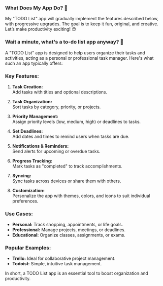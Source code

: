 ### What Does My App Do? 🤔
My "TODO List" app will gradually implement the features described below, with progressive upgrades. The goal is to keep it fun, original, and creative. Let’s make productivity exciting! 😊


### Wait a minute, what's a to-do list app anyway? 🤔
A "TODO List" app is designed to help users organize their tasks and activities, acting as a personal or professional task manager. Here's what such an app typically offers:

### Key Features:
1. **Task Creation:**  
   Add tasks with titles and optional descriptions.

2. **Task Organization:**  
   Sort tasks by category, priority, or projects.

3. **Priority Management:**  
   Assign priority levels (low, medium, high) or deadlines to tasks.

4. **Set Deadlines:**  
   Add dates and times to remind users when tasks are due.

5. **Notifications & Reminders:**  
   Send alerts for upcoming or overdue tasks.

6. **Progress Tracking:**  
   Mark tasks as "completed" to track accomplishments.

7. **Syncing:**  
   Sync tasks across devices or share them with others.

8. **Customization:**  
   Personalize the app with themes, colors, and icons to suit individual preferences.

### Use Cases:
- **Personal:** Track shopping, appointments, or life goals.  
- **Professional:** Manage projects, meetings, or deadlines.  
- **Educational:** Organize classes, assignments, or exams.

### Popular Examples:
- **Trello:** Ideal for collaborative project management.  
- **Todoist:** Simple, intuitive task management.

In short, a TODO List app is an essential tool to boost organization and productivity.

